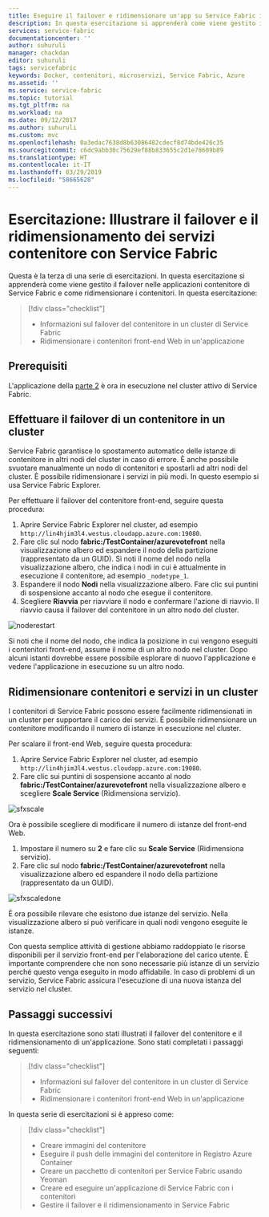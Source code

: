 ```yaml
---
title: Eseguire il failover e ridimensionare un'app su Service Fabric in Azire | Microsoft Docs
description: In questa esercitazione si apprenderà come viene gestito il failover di un'applicazione contenitore di Azure Service Fabric  e su come ridimensionare i contenitori e i servizi in esecuzione in un cluster.
services: service-fabric
documentationcenter: ''
author: suhuruli
manager: chackdan
editor: suhuruli
tags: servicefabric
keywords: Docker, contenitori, microservizi, Service Fabric, Azure
ms.assetid: ''
ms.service: service-fabric
ms.topic: tutorial
ms.tgt_pltfrm: na
ms.workload: na
ms.date: 09/12/2017
ms.author: suhuruli
ms.custom: mvc
ms.openlocfilehash: 0a3edac7638d8b63086482cdecf8d74bde426c35
ms.sourcegitcommit: c6dc9abb30c75629ef88b833655c2d1e78609b89
ms.translationtype: HT
ms.contentlocale: it-IT
ms.lasthandoff: 03/29/2019
ms.locfileid: "58665628"
---
```

# <a name="tutorial-demonstrate-fail-over-and-scaling-of-container-services-with-service-fabric"></a>Esercitazione: Illustrare il failover e il ridimensionamento dei servizi contenitore con Service Fabric

Questa è la terza di una serie di esercitazioni. In questa esercitazione si apprenderà come viene gestito il failover nelle applicazioni contenitore di Service Fabric e come ridimensionare i contenitori. In questa esercitazione:

> [!div class="checklist"]
> * Informazioni sul failover del contenitore in un cluster di Service Fabric
> * Ridimensionare i contenitori front-end Web in un'applicazione

## <a name="prerequisites"></a>Prerequisiti

L'applicazione della [parte 2](service-fabric-tutorial-package-containers.md) è ora in esecuzione nel cluster attivo di Service Fabric.

## <a name="fail-over-a-container-in-a-cluster"></a>Effettuare il failover di un contenitore in un cluster

Service Fabric garantisce lo spostamento automatico delle istanze di contenitore in altri nodi del cluster in caso di errore. È anche possibile svuotare manualmente un nodo di contenitori e spostarli ad altri nodi del cluster. È possibile ridimensionare i servizi in più modi. In questo esempio si usa Service Fabric Explorer.

Per effettuare il failover del contenitore front-end, seguire questa procedura:

1. Aprire Service Fabric Explorer nel cluster, ad esempio `http://lin4hjim3l4.westus.cloudapp.azure.com:19080`.
2. Fare clic sul nodo **fabric:/TestContainer/azurevotefront** nella visualizzazione albero ed espandere il nodo della partizione (rappresentato da un GUID). Si noti il nome del nodo nella visualizzazione albero, che indica i nodi in cui è attualmente in esecuzione il contenitore, ad esempio `_nodetype_1`.
3. Espandere il nodo **Nodi** nella visualizzazione albero. Fare clic sui puntini di sospensione accanto al nodo che esegue il contenitore.
4. Scegliere **Riavvia** per riavviare il nodo e confermare l'azione di riavvio. Il riavvio causa il failover del contenitore in un altro nodo del cluster.

![noderestart][noderestart]

Si noti che il nome del nodo, che indica la posizione in cui vengono eseguiti i contenitori front-end, assume il nome di un altro nodo nel cluster. Dopo alcuni istanti dovrebbe essere possibile esplorare di nuovo l'applicazione e vedere l'applicazione in esecuzione su un altro nodo.

## <a name="scale-containers-and-services-in-a-cluster"></a>Ridimensionare contenitori e servizi in un cluster

I contenitori di Service Fabric possono essere facilmente ridimensionati in un cluster per supportare il carico dei servizi. È possibile ridimensionare un contenitore modificando il numero di istanze in esecuzione nel cluster.

Per scalare il front-end Web, seguire questa procedura:

1. Aprire Service Fabric Explorer nel cluster, ad esempio `http://lin4hjim3l4.westus.cloudapp.azure.com:19080`.
2. Fare clic sui puntini di sospensione accanto al nodo **fabric:/TestContainer/azurevotefront** nella visualizzazione albero e scegliere **Scale Service** (Ridimensiona servizio).

![sfxscale][sfxscale]

Ora è possibile scegliere di modificare il numero di istanze del front-end Web.

1. Impostare il numero su **2** e fare clic su **Scale Service** (Ridimensiona servizio).
1. Fare clic sul nodo **fabric:/TestContainer/azurevotefront** nella visualizzazione albero ed espandere il nodo della partizione (rappresentato da un GUID).

![sfxscaledone][sfxscaledone]

È ora possibile rilevare che esistono due istanze del servizio. Nella visualizzazione albero si può verificare in quali nodi vengono eseguite le istanze.

Con questa semplice attività di gestione abbiamo raddoppiato le risorse disponibili per il servizio front-end per l'elaborazione del carico utente. È importante comprendere che non sono necessarie più istanze di un servizio perché questo venga eseguito in modo affidabile. In caso di problemi di un servizio, Service Fabric assicura l'esecuzione di una nuova istanza del servizio nel cluster.

## <a name="next-steps"></a>Passaggi successivi

In questa esercitazione sono stati illustrati il failover del contenitore e il ridimensionamento di un'applicazione. Sono stati completati i passaggi seguenti:

> [!div class="checklist"]
> * Informazioni sul failover del contenitore in un cluster di Service Fabric
> * Ridimensionare i contenitori front-end Web in un'applicazione

In questa serie di esercitazioni si è appreso come:
> [!div class="checklist"]
> * Creare immagini del contenitore
> * Eseguire il push delle immagini del contenitore in Registro Azure Container
> * Creare un pacchetto di contenitori per Service Fabric usando Yeoman
> * Creare ed eseguire un'applicazione di Service Fabric con i contenitori
> * Gestire il failover e il ridimensionamento in Service Fabric

[noderestart]: ./media/service-fabric-tutorial-containers-failover/containersfailovertutorialnoderestart.png
[sfxscale]: ./media/service-fabric-tutorial-containers-failover/containersfailovertutorialscale.png
[sfxscaledone]: ./media/service-fabric-tutorial-containers-failover/containersfailovertutorialscaledone.png